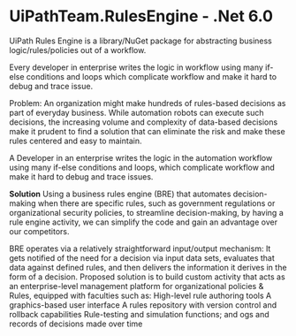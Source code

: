 # UiPathTeam.RulesEngine - .Net 6.0
UiPath Rules Engine is a library/NuGet package for abstracting business logic/rules/policies out of a workflow.

Every developer in enterprise writes the logic in workflow using many if-else conditions and loops which complicate workflow and make it hard to debug and trace issue.

Problem:
An organization might make hundreds of rules-based decisions as part of everyday business. While automation robots can execute such decisions, the increasing volume and complexity of data-based decisions make it prudent to find a solution that can eliminate the risk and make these rules centered and easy to maintain.​

A Developer in an enterprise writes the logic in the automation workflow using many if-else conditions and loops, which complicate workflow and make it hard to debug and trace issues.


<B>Solution</B>
Using a business rules engine (BRE) that automates decision-making when there are specific rules, such as government regulations or organizational security policies, to streamline decision-making, by having a rule engine activity, we can simplify the code and gain an advantage over our competitors.

BRE operates via a relatively straightforward input/output mechanism: It gets notified of the need for a decision via input data sets, evaluates that data against defined rules, and then delivers the information it derives in the form of a decision.
Proposed solution is to build custom activity that acts as an enterprise-level management platform for organizational policies & Rules, equipped with faculties such as:
High-level rule authoring tools
A graphics-based user interface
A rules repository with version control and rollback capabilities
Rule-testing and simulation functions; and ogs and records of decisions made over time

